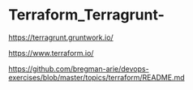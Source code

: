 # Terraform_Terragrunt-


https://terragrunt.gruntwork.io/


https://www.terraform.io/


https://github.com/bregman-arie/devops-exercises/blob/master/topics/terraform/README.md
